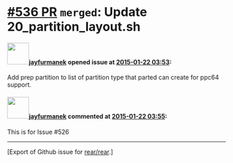 [\#536 PR](https://github.com/rear/rear/pull/536) `merged`: Update 20\_partition\_layout.sh
===========================================================================================

#### <img src="https://avatars.githubusercontent.com/u/8660918?v=4" width="50">[jayfurmanek](https://github.com/jayfurmanek) opened issue at [2015-01-22 03:53](https://github.com/rear/rear/pull/536):

Add prep partition to list of partition type that parted can create for
ppc64 support.

#### <img src="https://avatars.githubusercontent.com/u/8660918?v=4" width="50">[jayfurmanek](https://github.com/jayfurmanek) commented at [2015-01-22 03:55](https://github.com/rear/rear/pull/536#issuecomment-70967941):

This is for Issue \#526

------------------------------------------------------------------------

\[Export of Github issue for
[rear/rear](https://github.com/rear/rear).\]
